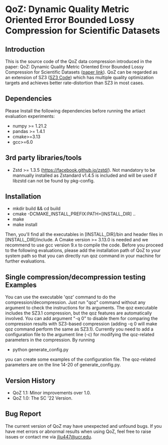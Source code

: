 # QoZ: Dynamic Quality Metric Oriented Error Bounded Lossy Compression for Scientific Datasets

## Introduction

This is the source code of the QoZ data compression introduced in the paper: QoZ: Dynamic Quality Metric Oriented Error Bounded Lossy Compression for Scientific Datasets ([paper link](https://www.computer.org/csdl/proceedings-article/sc/2022/544400a892/1I0bT6kfcas)). QoZ can be regarded as an extension of SZ3 ([SZ3 Code](https://github.com/szcompressor/SZ3)) which has multiple quality optimization targets and achieves better rate-distortion than SZ3 in most cases.

## Dependencies

Please Install the following dependencies before running the artiact evaluation experiments:


* numpy >= 1.21.2
* pandas >= 1.4.1
* cmake>=3.13
* gcc>=6.0

## 3rd party libraries/tools

* Zstd >= 1.3.5 (https://facebook.github.io/zstd/). Not mandatory to be mannually installed as Zstandard v1.4.5 is included and will be used if libzstd can not be found by pkg-config.

## Installation

* mkdir build && cd build
* cmake -DCMAKE_INSTALL_PREFIX:PATH=[INSTALL_DIR] ..
* make
* make install

Then, you'll find all the executables in [INSTALL_DIR]/bin and header files in [INSTALL_DIR]/include. A Cmake version >= 3.13.0 is needed and we recommend to use gcc version 9.x to compile the code. 
Before you proceed to the following evaluations, please add the installation path of QoZ to your system path so that you can directly run qoz command in your machine for further evaluations.

## Single compression/decompression testing Examples

You can use the executable 'qoz' command to do the compression/decompression. Just run "qoz" command without any argument to check the instructions for its arguments.
The qoz executable includes the SZ3.1 compression, but the qoz features are automatically involved. You can add argument "-q 0" to disable them for comparing the compression results with SZ3-based compression (adding -q 0 will make qoz command perform the same as SZ3.1).
Currently you need to add a configuration file to the argument line (-c) for modifying the qoz-related parameters in the compression. 
By running 
* python generate_config.py

you can create some examples of the configuration file. The qoz-related parameters are on the line 14-20 of generate_config.py.

## Version History

* QoZ 1.1: Minor improvements over 1.0.
* QoZ 1.0: The SC '22 Version.

## Bug Report

The current version of QoZ may have unexpected and unfound bugs. If you have met errors or abnormal results when using QoZ, feel free to raise issues or contact me via jliu447@ucr.edu. 







